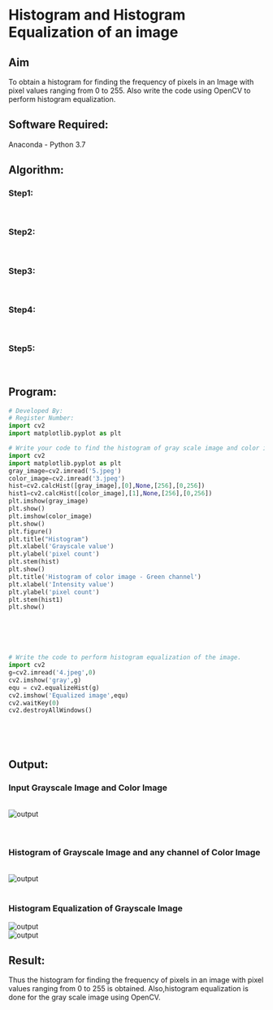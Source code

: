 # Histogram and Histogram Equalization of an image
## Aim
To obtain a histogram for finding the frequency of pixels in an Image with pixel values ranging from 0 to 255. Also write the code using OpenCV to perform histogram equalization.

## Software Required:
Anaconda - Python 3.7

## Algorithm:
### Step1:
<br>

### Step2:
<br>

### Step3:
<br>

### Step4:
<br>

### Step5:
<br>

## Program:
```python
# Developed By:
# Register Number:
import cv2
import matplotlib.pyplot as plt

# Write your code to find the histogram of gray scale image and color image channels.
import cv2
import matplotlib.pyplot as plt
gray_image=cv2.imread('5.jpeg')
color_image=cv2.imread('3.jpeg')
hist=cv2.calcHist([gray_image],[0],None,[256],[0,256])
hist1=cv2.calcHist([color_image],[1],None,[256],[0,256])
plt.imshow(gray_image)
plt.show()
plt.imshow(color_image)
plt.show()
plt.figure()
plt.title("Histogram")
plt.xlabel('Grayscale value')
plt.ylabel('pixel count')
plt.stem(hist)
plt.show()
plt.title('Histogram of color image - Green channel')
plt.xlabel('Intensity value')
plt.ylabel('pixel count')
plt.stem(hist1)
plt.show()






# Write the code to perform histogram equalization of the image. 
import cv2
g=cv2.imread('4.jpeg',0)
cv2.imshow('gray',g)
equ = cv2.equalizeHist(g)
cv2.imshow('Equalized image',equ)
cv2.waitKey(0)
cv2.destroyAllWindows()






```
## Output:
### Input Grayscale Image and Color Image
<br>![output](./op1.png)
<br>
<br>
<br>

### Histogram of Grayscale Image and any channel of Color Image
<br>![output](./op2.png)
<br>
<br>

### Histogram Equalization of Grayscale Image
![output](./op3.jpg)<br>
![output](./op4.jpg)

## Result: 
Thus the histogram for finding the frequency of pixels in an image with pixel values ranging from 0 to 255 is obtained. Also,histogram equalization is done for the gray scale image using OpenCV.
